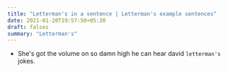 ```yaml
---
title: "Letterman's in a sentence | Letterman's example sentences"
date: 2021-01-20T19:57:50+05:30
draft: falses
summary: "Letterman's"
---
```

- She's got the volume on so damn high he can hear david `letterman's` jokes.
                 
